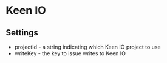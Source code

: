 # Keen IO


## Settings

* projectId -  a string indicating which Keen IO project to use
* writeKey  -  the key to issue writes to Keen IO


##